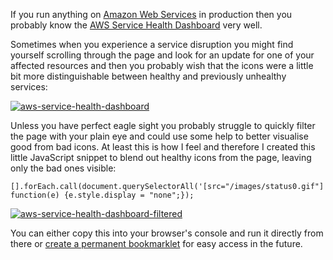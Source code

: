 ﻿<!--
    Published: 2016-03-31 21:45
    Author: Dustin Moris Gorski
    Title: Filtering the AWS Service Health Dashboard
    Tags: aws google-chrome
-->
If you run anything on [Amazon Web Services](https://aws.amazon.com/) in production then you probably know the [AWS Service Health Dashboard](http://status.aws.amazon.com/) very well.

Sometimes when you experience a service disruption you might find yourself scrolling through the page and look for an update for one of your affected resources and then you probably wish that the icons were a little bit more distinguishable between healthy and previously unhealthy services:

<a href="https://www.flickr.com/photos/130657798@N05/26168064985/in/dateposted-public/" title="aws-service-health-dashboard"><img class="two-third-width" src="https://farm2.staticflickr.com/1445/26168064985_e93644dedc_z.jpg" alt="aws-service-health-dashboard"></a>

Unless you have perfect eagle sight you probably struggle to quickly filter the page with your plain eye and could use some help to better visualise good from bad icons. At least this is how I feel and therefore I created this little JavaScript snippet to blend out healthy icons from the page, leaving only the bad ones visible:

<pre><code>[].forEach.call(document.querySelectorAll('[src="/images/status0.gif"]'), function(e) {e.style.display = "none";});</code></pre>

<a href="https://www.flickr.com/photos/130657798@N05/26168064855/in/dateposted-public/" title="aws-service-health-dashboard-filtered"><img class="two-third-width" src="https://farm2.staticflickr.com/1473/26168064855_8195963ac7_z.jpg" alt="aws-service-health-dashboard-filtered"></a>

You can either copy this into your browser's console and run it directly from there or [create a permanent bookmarklet](https://dusted.codes/diagnosing-css-issues-on-mobile-devices-with-google-chrome-bookmarklets) for easy access in the future.